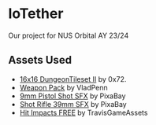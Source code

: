 # IoTether
Our project for NUS Orbital AY 23/24

## Assets Used
- [16x16 DungeonTileset II](https://0x72.itch.io/dungeontileset-ii) by 0x72.
- [Weapon Pack](https://vladpenn.itch.io/weapon) by VladPenn
- [9mm Pistol Shot SFX](https://pixabay.com/sound-effects/9mm-pistol-shot-6349/) by PixaBay
- [Shot Rifle 39mm SFX](https://pixabay.com/sound-effects/shot-rifle-39-mm-37542/) by PixaBay
- [Hit Impacts FREE](https://assetstore.unity.com/packages/vfx/particles/hit-impact-effects-free-218385) by TravisGameAssets
